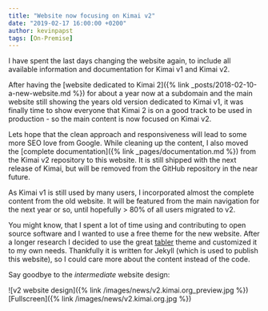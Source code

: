 ```yaml
---
title: "Website now focusing on Kimai v2"
date: "2019-02-17 16:00:00 +0200"
author: kevinpapst
tags: [On-Premise]
---
```


I have spent the last days changing the website again, to include all available information and documentation for Kimai v1 and Kimai v2.

After having the [website dedicated to Kimai 2]({% link _posts/2018-02-10-a-new-website.md %}) for about a year now at 
a subdomain and the main website still showing the years old version dedicated to Kimai v1, it was finally time to 
show everyone that Kimai 2 is on a good track to be used in production - so the main content is now focused on Kimai v2.

Lets hope that the clean approach and responsiveness will lead to some more SEO love from Google. 
While cleaning up the content, I also moved the [complete documentation]({% link _pages/documentation.md %}) from the Kimai v2 repository to this website.
It is still shipped with the next release of Kimai, but will be removed from the GitHub repository in the near future.

As Kimai v1 is still used by many users, I incorporated almost the complete content from the old website. 
It will be featured from the main navigation for the next year or so, until hopefully > 80% of all users migrated to v2.   

You might know, that I spent a lot of time using and contributing to open source software and I wanted to use a free theme for the new website.
After a longer research I decided to use the great [tabler](https://tabler.io/) theme and customized it to my own needs.
Thankfully it is written for Jekyll (which is used to publish this website), so I could care more about the content instead of the code.

Say goodbye to the *intermediate* website design:

![v2 website design]({% link /images/news/v2.kimai.org_preview.jpg %})
[Fullscreen]({% link /images/news/v2.kimai.org.jpg %})
